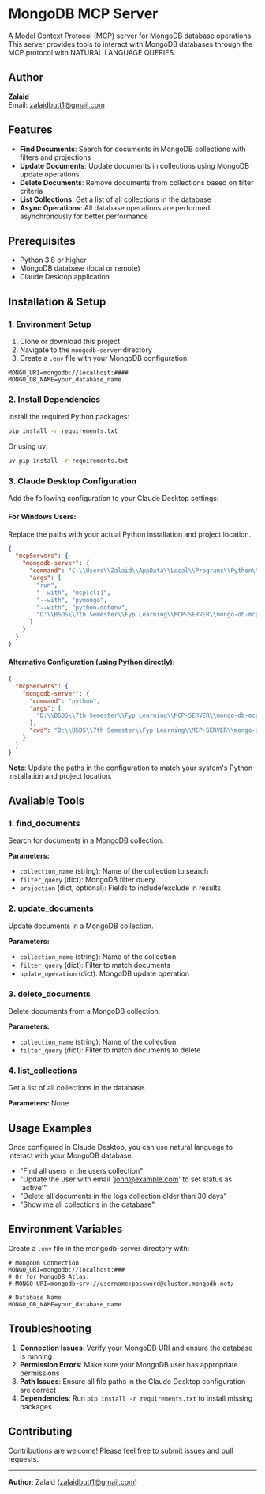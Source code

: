# MongoDB MCP Server

A Model Context Protocol (MCP) server for MongoDB database operations. This server provides tools to interact with MongoDB databases through the MCP protocol with NATURAL LANGUAGE QUERIES.

## Author

**Zalaid**  
Email: zalaidbutt1@gmail.com

## Features

- **Find Documents**: Search for documents in MongoDB collections with filters and projections
- **Update Documents**: Update documents in collections using MongoDB update operations
- **Delete Documents**: Remove documents from collections based on filter criteria
- **List Collections**: Get a list of all collections in the database
- **Async Operations**: All database operations are performed asynchronously for better performance

## Prerequisites

- Python 3.8 or higher
- MongoDB database (local or remote)
- Claude Desktop application

## Installation & Setup

### 1. Environment Setup

1. Clone or download this project
2. Navigate to the `mongodb-server` directory
3. Create a `.env` file with your MongoDB configuration:

```env
MONGO_URI=mongodb://localhost:####
MONGO_DB_NAME=your_database_name
```

### 2. Install Dependencies

Install the required Python packages:

```bash
pip install -r requirements.txt
```

Or using uv:

```bash
uv pip install -r requirements.txt
```

### 3. Claude Desktop Configuration

Add the following configuration to your Claude Desktop settings:

#### For Windows Users: 
Replace the paths with your actual Python installation and project location.

```json
{
  "mcpServers": {
    "mongodb-server": {
      "command": "C:\\Users\\Zalaid\\AppData\\Local\\Programs\\Python\\Python313\\Scripts\\uv.EXE",
      "args": [
        "run",
        "--with", "mcp[cli]",
        "--with", "pymongo",
        "--with", "python-dotenv",
        "D:\\BSDS\\7th Semester\\Fyp Learning\\MCP-SERVER\\mongo-db-mcp-server\\mongodb-server\\server.py"
      ]
    }
  }
}
```

#### Alternative Configuration (using Python directly):

```json
{
  "mcpServers": {
    "mongodb-server": {
      "command": "python",
      "args": [
        "D:\\BSDS\\7th Semester\\Fyp Learning\\MCP-SERVER\\mongo-db-mcp-server\\mongodb-server\\server.py"
      ],
      "cwd": "D:\\BSDS\\7th Semester\\Fyp Learning\\MCP-SERVER\\mongo-db-mcp-server\\mongodb-server"
    }
  }
}
```

**Note**: Update the paths in the configuration to match your system's Python installation and project location.

## Available Tools

### 1. find_documents
Search for documents in a MongoDB collection.

**Parameters:**
- `collection_name` (string): Name of the collection to search
- `filter_query` (dict): MongoDB filter query
- `projection` (dict, optional): Fields to include/exclude in results

### 2. update_documents
Update documents in a MongoDB collection.

**Parameters:**
- `collection_name` (string): Name of the collection
- `filter_query` (dict): Filter to match documents
- `update_operation` (dict): MongoDB update operation

### 3. delete_documents
Delete documents from a MongoDB collection.

**Parameters:**
- `collection_name` (string): Name of the collection
- `filter_query` (dict): Filter to match documents to delete

### 4. list_collections
Get a list of all collections in the database.

**Parameters:** None

## Usage Examples

Once configured in Claude Desktop, you can use natural language to interact with your MongoDB database:

- "Find all users in the users collection"
- "Update the user with email 'john@example.com' to set status as 'active'"
- "Delete all documents in the logs collection older than 30 days"
- "Show me all collections in the database"

## Environment Variables

Create a `.env` file in the mongodb-server directory with:

```env
# MongoDB Connection
MONGO_URI=mongodb://localhost:###
# Or for MongoDB Atlas:
# MONGO_URI=mongodb+srv://username:password@cluster.mongodb.net/

# Database Name
MONGO_DB_NAME=your_database_name
```

## Troubleshooting

1. **Connection Issues**: Verify your MongoDB URI and ensure the database is running
2. **Permission Errors**: Make sure your MongoDB user has appropriate permissions
3. **Path Issues**: Ensure all file paths in the Claude Desktop configuration are correct
4. **Dependencies**: Run `pip install -r requirements.txt` to install missing packages

## Contributing

Contributions are welcome! Please feel free to submit issues and pull requests.

---

**Author**: Zalaid (zalaidbutt1@gmail.com)
